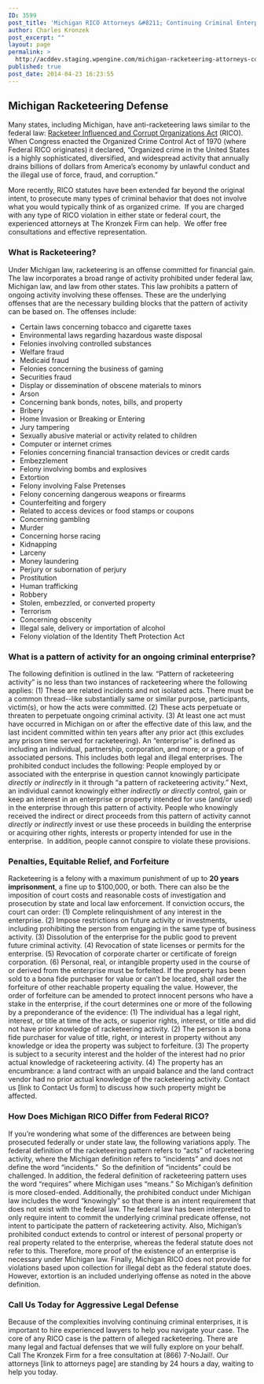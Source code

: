 ```yaml
---
ID: 3599
post_title: 'Michigan RICO Attorneys &#8211; Continuing Criminal Enterprise Lawyers'
author: Charles Kronzek
post_excerpt: ""
layout: page
permalink: >
  http://acddev.staging.wpengine.com/michigan-racketeering-attorneys-continuing-criminal-enterprise-rico-lawyers.html
published: true
post_date: 2014-04-23 16:23:55
---
```

<h2>Michigan Racketeering Defense</h2>
Many states, including Michigan, have anti-racketeering laws similar to the federal law: <a title="Federal RICO" href="http://acddev.staging.wpengine.com/federal-rico-violations-attorneys-michigan-cce-lawyers.html">Racketeer Influenced and Corrupt Organizations Act</a> (RICO). When Congress enacted the Organized Crime Control Act of 1970 (where Federal RICO originates) it declared, “Organized crime in the United States is a highly sophisticated, diversified, and widespread activity that annually drains billions of dollars from America’s economy by unlawful conduct and the illegal use of force, fraud, and corruption.”

More recently, RICO statutes have been extended far beyond the original intent, to prosecute many types of criminal behavior that does not involve what you would typically think of as organized crime.  If you are charged with any type of RICO violation in either state or federal court, the experienced attorneys at The Kronzek Firm can help.  We offer free consultations and effective representation.
<h3><strong>What is Racketeering?</strong></h3>
Under Michigan law, racketeering is an offense committed for financial gain. The law incorporates a broad range of activity prohibited under federal law, Michigan law, and law from other states. This law prohibits a pattern of ongoing activity involving these offenses. These are the underlying offenses that are the necessary building blocks that the pattern of activity can be based on. The offenses include:
<ul>
	<li>Certain laws concerning tobacco and cigarette taxes</li>
	<li>Environmental laws regarding hazardous waste disposal</li>
	<li>Felonies involving controlled substances</li>
	<li>Welfare fraud</li>
	<li>Medicaid fraud</li>
	<li>Felonies concerning the business of gaming</li>
	<li>Securities fraud</li>
	<li>Display or dissemination of obscene materials to minors</li>
	<li>Arson</li>
	<li>Concerning bank bonds, notes, bills, and property</li>
	<li>Bribery</li>
	<li>Home Invasion or Breaking or Entering</li>
	<li>Jury tampering</li>
	<li>Sexually abusive material or activity related to children</li>
	<li>Computer or internet crimes</li>
	<li>Felonies concerning financial transaction devices or credit cards</li>
	<li>Embezzlement</li>
	<li>Felony involving bombs and explosives</li>
	<li>Extortion</li>
	<li>Felony involving False Pretenses</li>
	<li>Felony concerning dangerous weapons or firearms</li>
	<li>Counterfeiting and forgery</li>
	<li>Related to access devices or food stamps or coupons</li>
	<li>Concerning gambling</li>
	<li>Murder</li>
	<li>Concerning horse racing</li>
	<li>Kidnapping</li>
	<li>Larceny</li>
	<li>Money laundering</li>
	<li>Perjury or subornation of perjury</li>
	<li>Prostitution</li>
	<li>Human trafficking</li>
	<li>Robbery</li>
	<li>Stolen, embezzled, or converted property</li>
	<li>Terrorism</li>
	<li>Concerning obscenity</li>
	<li>Illegal sale, delivery or importation of alcohol</li>
	<li>Felony violation of the Identity Theft Protection Act</li>
</ul>
<h3><strong>What is a pattern of activity for an ongoing criminal enterprise?</strong></h3>
The following definition is outlined in the law. “Pattern of racketeering activity” is no less than two instances of racketeering where the following applies: (1) These are related incidents and not isolated acts. There must be a common thread--like substantially same or similar purpose, participants, victim(s), or how the acts were committed. (2) These acts perpetuate or threaten to perpetuate ongoing criminal activity. (3) At least one act must have occurred in Michigan on or after the effective date of this law, and the last incident committed within ten years after any prior act (this excludes any prison time served for racketeering). An “enterprise” is defined as including an individual, partnership, corporation, and more; or a group of associated persons. This includes both legal and illegal enterprises. The prohibited conduct includes the following: People employed by or associated with the enterprise in question cannot knowingly participate <em>directly or indirectly</em> in it through “a pattern of racketeering activity.” Next, an individual cannot knowingly either <em>indirectly or directly </em>control, gain or keep an interest in an enterprise or property intended for use (and/or used) in the enterprise through this pattern of activity. People who knowingly received the indirect or direct proceeds from this pattern of activity cannot <em>directly or indirectly</em> invest or use these proceeds in building the enterprise or acquiring other rights, interests or property intended for use in the enterprise.  In addition, people cannot conspire to violate these provisions.
<h3><strong>Penalties, Equitable Relief, and Forfeiture</strong></h3>
Racketeering is a felony with a maximum punishment of up to <strong>20 years imprisonment</strong>, a fine up to $100,000, or both. There can also be the imposition of court costs and reasonable costs of investigation and prosecution by state and local law enforcement. If conviction occurs, the court can order: (1) Complete relinquishment of any interest in the enterprise. (2) Impose restrictions on future activity or investments, including prohibiting the person from engaging in the same type of business activity. (3) Dissolution of the enterprise for the public good to prevent future criminal activity. (4) Revocation of state licenses or permits for the enterprise. (5) Revocation of corporate charter or certificate of foreign corporation. (6) Personal, real, or intangible property used in the course of or derived from the enterprise must be forfeited. If the property has been sold to a bona fide purchaser for value or can’t be located, shall order the forfeiture of other reachable property equaling the value. However, the order of forfeiture can be amended to protect innocent persons who have a stake in the enterprise, if the court determines one or more of the following by a preponderance of the evidence: (1) The individual has a legal right, interest, or title at time of the acts, or superior rights, interest, or title and did not have prior knowledge of racketeering activity. (2) The person is a bona fide purchaser for value of title, right, or interest in property without any knowledge or idea the property was subject to forfeiture. (3) The property is subject to a security interest and the holder of the interest had no prior actual knowledge of racketeering activity. (4) The property has an encumbrance: a land contract with an unpaid balance and the land contract vendor had no prior actual knowledge of the racketeering activity. Contact us [link to Contact Us form] to discuss how such property might be affected.
<h3><strong>How Does Michigan RICO Differ from Federal RICO?</strong></h3>
If you’re wondering what some of the differences are between being prosecuted federally or under state law, the following variations apply. The federal definition of the racketeering pattern refers to “acts” of racketeering activity, where the Michigan definition refers to “incidents” and does not define the word “incidents.”  So the definition of “incidents” could be challenged. In addition, the federal definition of racketeering pattern uses the word “requires” where Michigan uses “means.” So Michigan’s definition is more closed-ended. Additionally, the prohibited conduct under Michigan law includes the word “knowingly” so that there is an intent requirement that does not exist with the federal law. The federal law has been interpreted to only require intent to commit the underlying criminal predicate offense, not intent to participate the pattern of racketeering activity. Also, Michigan’s prohibited conduct extends to control or interest of personal property or real property related to the enterprise, whereas the federal statute does not refer to this. Therefore, more proof of the existence of an enterprise is necessary under Michigan law. Finally, Michigan RICO does not provide for violations based upon collection for illegal debt as the federal statute does. However, extortion is an included underlying offense as noted in the above definition.
<h3><strong>Call Us Today for Aggressive Legal Defense</strong></h3>
Because of the complexities involving continuing criminal enterprises, it is important to hire experienced lawyers to help you navigate your case. The core of any RICO case is the pattern of alleged racketeering. There are many legal and factual defenses that we will fully explore on your behalf. Call The Kronzek Firm for a free consultation at (866) 7-NoJail!. Our attorneys [link to attorneys page] are standing by 24 hours a day, waiting to help you today.